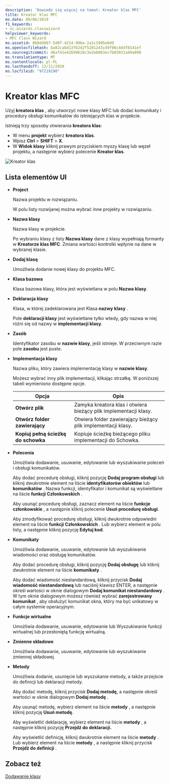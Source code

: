 ```yaml
---
description: 'Dowiedz się więcej na temat: Kreator klas MFC'
title: Kreator klas MFC
ms.date: 09/06/2019
f1_keywords:
- vc.wizards.classwizard
helpviewer_keywords:
- MFC Class Wizard
ms.assetid: 8b0dd867-5d07-4214-99be-2a1c1995e6d9
ms.openlocfilehash: ba82cabd13fb242f5201243cd9f06c44df8141ef
ms.sourcegitcommit: d6af41e42699628c3e2e6063ec7b03931a49a098
ms.translationtype: MT
ms.contentlocale: pl-PL
ms.lasthandoff: 12/11/2020
ms.locfileid: "97219190"
---
```

# <a name="mfc-class-wizard"></a>Kreator klas MFC

Użyj **kreatora klas** , aby utworzyć nowe klasy MFC lub dodać komunikaty i procedury obsługi komunikatów do istniejących klas w projekcie.

Istnieją trzy sposoby otwierania **kreatora klas**:

- W menu **projekt** wybierz **kreatora klas**.
- Wpisz **Ctrl**  >  **SHIFT**  >  **X**.
- W **Widok klasy** kliknij prawym przyciskiem myszy klasę lub węzeł projektu, a następnie wybierz polecenie **Kreator klas**.

![Kreator klas](media/class-wizard.png "Kreator klas MFC")

## <a name="uielement-list"></a>Lista elementów UI

- **Project**

   Nazwa projektu w rozwiązaniu.

   W polu listy rozwijanej można wybrać inne projekty w rozwiązaniu.

- **Nazwa klasy**

   Nazwa klasy w projekcie.

   Po wybraniu klasy z listy **Nazwa klasy** dane z klasy wypełniają formanty w **Kreatorze klas MFC**. Zmiana wartości kontrolki wpłynie na dane w wybranej klasie.

- **Dodaj klasę**

   Umożliwia dodanie nowej klasy do projektu MFC.

- **Klasa bazowa**

   Klasa bazowa klasy, która jest wyświetlana w polu **Nazwa klasy**.

- **Deklaracja klasy**

   Klasa, w której zadeklarowana jest Klasa **nazwy klasy** .

   Pole **deklaracji klasy** jest wyświetlane tylko wtedy, gdy nazwa w niej różni się od nazwy w **implementacji klasy**.

- **Zasób**

   Identyfikator zasobu w **nazwie klasy**, jeśli istnieje. W przeciwnym razie pole **zasobu** jest puste.

- **Implementacja klasy**

   Nazwa pliku, który zawiera implementację klasy w **nazwie klasy**.

   Możesz wybrać inny plik implementacji, klikając strzałkę. W poniższej tabeli wymieniono dostępne opcje.

   |Opcja|Opis|
   |------------|-----------------|
   |**Otwórz plik**|Zamyka kreatora klas i otwiera bieżący plik implementacji klasy.|
   |**Otwórz folder zawierający**|Otwiera folder zawierający bieżący plik implementacji klasy.|
   |**Kopiuj pełną ścieżkę do schowka**|Kopiuje ścieżkę bieżącego pliku implementacji do Schowka.|

- **Polecenia**

   Umożliwia dodawanie, usuwanie, edytowanie lub wyszukiwanie poleceń i obsługi komunikatów.

   Aby dodać procedurę obsługi, kliknij pozycję **Dodaj program obsługi** lub kliknij dwukrotnie element na liście **identyfikatorów obiektów** lub **komunikatów** . Nazwa funkcji, identyfikator i komunikat są wyświetlane na liście **funkcji Członkowskich** .

   Aby usunąć procedurę obsługi, zaznacz element na liście **funkcje członkowskie** , a następnie kliknij polecenie **Usuń procedurę obsługi**.

   Aby zmodyfikować procedurę obsługi, kliknij dwukrotnie odpowiedni element na liście **funkcji Członkowskich** . Lub wybierz element w polu listy, a następnie kliknij pozycję **Edytuj kod**.

- **Komunikaty**

   Umożliwia dodawanie, usuwanie, edytowanie lub wyszukiwanie wiadomości oraz obsługę komunikatów.

   Aby dodać procedurę obsługi, kliknij pozycję **Dodaj obsługę** lub kliknij dwukrotnie element na liście **komunikaty** .

   Aby dodać wiadomość niestandardową, kliknij przycisk **Dodaj wiadomość niestandardową** lub naciśnij klawisz ENTER, a następnie określ wartości w oknie dialogowym **Dodaj komunikat niestandardowy** . W tym oknie dialogowym możesz również wybrać **zarejestrowany komunikat** , aby obsłużyć komunikat okna, który ma być unikatowy w całym systemie operacyjnym.

- **Funkcje wirtualne**

   Umożliwia dodawanie, usuwanie, edytowanie lub Wyszukiwanie funkcji wirtualnej lub przesłoniętą funkcję wirtualną.

- **Zmienne składowe**

   Umożliwia dodawanie, usuwanie, edytowanie lub wyszukiwanie zmiennej składowej.

- **Metody**

   Umożliwia dodanie, usunięcie lub wyszukanie metody, a także przejście do definicji lub deklaracji metody.

   Aby dodać metodę, kliknij przycisk **Dodaj metodę**, a następnie określ wartości w oknie dialogowym **Dodaj metodę** .

   Aby usunąć metodę, wybierz element na liście **metody** , a następnie kliknij pozycję **Usuń metodę**.

   Aby wyświetlić deklarację, wybierz element na liście **metody** , a następnie kliknij pozycję **Przejdź do deklaracji.**

   Aby wyświetlić definicję, kliknij dwukrotnie element na liście **metody** . Lub wybierz element na liście **metody** , a następnie kliknij przycisk **Przejdź do definicji** .

## <a name="see-also"></a>Zobacz też

[Dodawanie klasy](../../ide/adding-a-class-visual-cpp.md)

